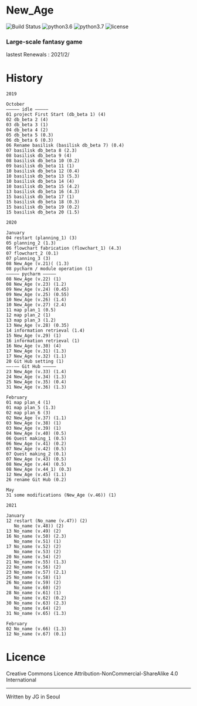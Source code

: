 # New_Age

![Build Status](https://img.shields.io/badge/build-passing-brightgreen)
![python3.6](https://img.shields.io/badge/python-3.6.8-brightgreen)
![python3.7](https://img.shields.io/badge/python-3.7.2-brightgreen)
![license](https://img.shields.io/badge/license-CC--BY--NC--SA-orange)

### Large-scale fantasy game

lastest Renewals : 2021/2/

# History

```
2019

October
————— idle —————
01 project First Start (db_beta 1) (4)
02 db_beta 2 (4)
03 db_beta 3 (1)
04 db_beta 4 (2)
05 db_beta 5 (0.3)
06 db_beta 6 (0.3)
06 Rename basilisk (basilisk db_beta 7) (0.4)
07 basilisk db_beta 8 (2.3)
08 basilisk db_beta 9 (4)
08 basilisk db_beta 10 (0.2)
09 basilisk db_beta 11 (1)
10 basilisk db_beta 12 (0.4)
10 basilisk db_beta 13 (5.3)
10 basilisk db_beta 14 (4)
10 basilisk db_beta 15 (4.2)
13 basilisk db_beta 16 (4.3)
15 basilisk db_beta 17 (1)
15 basilisk db_beta 18 (0.3)
15 basilisk db_beta 19 (0.2)
15 basilisk db_beta 20 (1.5)

2020

January
04 restart (planning_1) (3)
05 planning_2 (1.3)
06 flowchart fabrication (flowchart_1) (4.3)
07 flowchart_2 (0.1)
07 planning_3 (3)
08 New_Age (v.21)( (1.3)
08 pycharm / module operation (1)
————— pycharm —————
08 New_Age (v.22) (1)
08 New_Age (v.23) (1.2)
09 New_Age (v.24) (0.45)
09 New_Age (v.25) (0.55)
10 New_Age (v.26) (1.4)
10 New_Age (v.27) (2.4)
11 map plan_1 (0.5)
12 map plan_2 (1)
13 map plan_3 (1.2)
13 New_Age (v.28) (0.35)
14 information retrieval (1.4)
15 New_Age (v.29) (1)
16 information retrieval (1)
16 New_Age (v.30) (4)
17 New_Age (v.31) (1.3)
17 New_Age (v.32) (1.1)
20 Git Hub setting (1)
——-—— Git Hub —————
23 New_Age (v.33) (1.4)
24 New_Age (v.34) (1.3)
25 New_Age (v.35) (0.4)
31 New_Age (v.36) (1.3)

February
01 map plan_4 (1)
01 map plan_5 (1.3)
02 map plan_6 (3)
02 New_Age (v.37) (1.1)
03 New_Age (v.38) (1)
03 New_Age (v.39) (1)
04 New_Age (v.40) (0.5)
06 Quest making_1 (0.5)
06 New_Age (v.41) (0.2)
07 New_Age (v.42) (0.5)
07 Quest making_2 (0.1)
07 New_Age (v.43) (0.5)
08 New_Age (v.44) (0.5)
08 New_Age (v.44_1) (0.3)
12 New_Age (v.45) (1.1)
26 rename Git Hub (0.2)

May
31 some modifications (New_Age (v.46)) (1)

2021

January
12 restart (No_name (v.47)) (2)
   No_name (v.48)) (2)
13 No_name (v.49) (2)
16 No_name (v.50) (2.3)
   No_name (v.51) (1)
17 No_name (v.52) (2)
   No_name (v.53) (2)
20 No_name (v.54) (2)
21 No_name (v.55) (1.3)
22 No_name (v.56) (2)
23 No_name (v.57) (2.1)
25 No_name (v.58) (1)
26 No_name (v.59) (2)
   No_name (v.60) (2)
28 No_name (v.61) (1)
   No_name (v.62) (0.2)
30 No_name (v.63) (2.3)
   No_name (v.64) (2)
31 No_name (v.65) (1.3)

February
02 No_name (v.66) (1.3)
12 No_name (v.67) (0.1)
```

# Licence

 Creative Commons Licence Attribution-NonCommercial-ShareAlike 4.0 International
 
---
 
 Written by JG in Seoul
